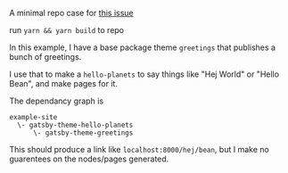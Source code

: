 A minimal repo case for [this issue](https://github.com/Js-Brecht/gatsby-plugin-ts-config/issues/20)

run `yarn && yarn build` to repo

In this example, I have a base package theme `greetings` that publishes a bunch of greetings.

I use that to make a `hello-planets` to say things like "Hej World" or "Hello Bean", and make pages for it.

The dependancy graph is

```
example-site
  \- gatsby-theme-hello-planets
      \- gatsby-theme-greetings
```

This should produce a link like `localhost:8000/hej/bean`, but I make no guarentees on the nodes/pages generated.
